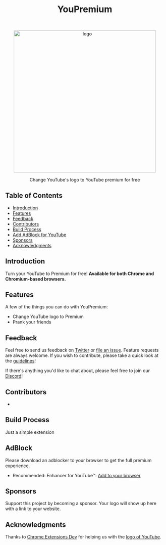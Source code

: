 <h1 align="center"> YouPremium </h1> <br>
<p align="center">
  <a href="https://youpremium.mavenllc.42web.io/">
    <img alt="logo" title="YouPremium" src="http://i.imgur.com/VShxJHs.png" width="450">
  </a>
</p>

<p align="center">
  Change YouTube's logo to YouTube premium for free
</p>

<!-- START doctoc generated TOC please keep comment here to allow auto update -->
<!-- DON'T EDIT THIS SECTION, INSTEAD RE-RUN doctoc TO UPDATE -->
## Table of Contents

- [Introduction](#introduction)
- [Features](#features)
- [Feedback](#feedback)
- [Contributors](#contributors)
- [Build Process](#build-process)
- [Add AdBlock for YouTube](#adblock)
- [Sponsors](#sponsors-)
- [Acknowledgments](#acknowledgments)

<!-- END doctoc generated TOC please keep comment here to allow auto update -->

## Introduction

Turn your YouTube to Premium for free!
**Available for both Chrome and Chromium-based browsers.**

## Features

A few of the things you can do with YouPremium:

* Change YouTube logo to Premium
* Prank your friends
## Feedback

Feel free to send us feedback on [Twitter](https://twitter.com/maven_llc) or [file an issue](https://github.com/MaVeN-LLC/YouPremium/issues/new). Feature requests are always welcome. If you wish to contribute, please take a quick look at the [guidelines](./CONTRIBUTING.md)!

If there's anything you'd like to chat about, please feel free to join our [Discord](https://dsc.gg/mavenllc)!

## Contributors

-
## Build Process
Just a simple extension
## AdBlock
Please download an adblocker to your browser to get the full premium experience.
- Recommended: Enhancer for YouTube™: [Add to your browser](https://chrome.google.com/webstore/detail/enhancer-for-youtube/ponfpcnoihfmfllpaingbgckeeldkhle)
## Sponsors 

Support this project by becoming a sponsor. Your logo will show up here with a link to your website.
## Acknowledgments

Thanks to [Chrome Extensions Dev](https://www.chrome.com) for helping us with the [logo of YouTube](https://www.chrome.com).
